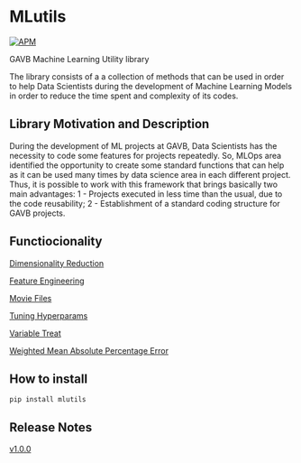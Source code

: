 # **MLutils**

[![APM](https://img.shields.io/apm/l/python?style=plastic)](./LICENSE)


GAVB Machine Learning Utility library

The library consists of a a collection of methods that can be used in order to help Data Scientists during the development of Machine Learning Models in order to reduce the time spent and complexity of its codes.


## **Library Motivation and Description**

During the development of ML projects at GAVB, Data Scientists has the necessity to code some features for projects repeatedly. So, MLOps area identified the opportunity to create some standard functions that can help as it can be used many times by data science area in each different project.
Thus, it is possible to work with this framework that brings basically two main advantages: 
1 - Projects executed in less time than the usual, due to the code reusability;
2 - Establishment of a standard coding structure for GAVB projects.

## **Functiocionality**

[Dimensionality Reduction](./tutorial/tutorial_dimensionality_reduction.ipynb)

[Feature Engineering](mlutils/dev/tutorial/tutorial_feature_engineering.ipynb)

[Movie Files](./tutorial/tutorial_movie_files_create_dir.ipynb)

[Tuning Hyperparams](./tutorial/_tuning_hyperparams.ipynb)

[Variable Treat](./tutorial/tutorial_variable_treat.ipynb)

[Weighted Mean Absolute Percentage Error](./tutorial/tutorial_weighted_mean_absolute_percentage_error.ipynb)


## **How to install**

```
pip install mlutils
```


## **Release Notes**

[v1.0.0](https://github.com/GAVB-SERVICOS/mlutils/releases)
